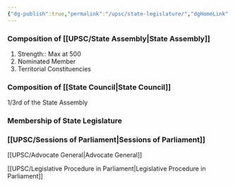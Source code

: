 ```yaml
---
{"dg-publish":true,"permalink":"/upsc/state-legislature/","dgHomeLink":true,"dgPassFrontmatter":false}
---
```


### Composition of [[UPSC/State Assembly|State Assembly]]
1. Strength:: Max at 500
2. Nominated Member
3. Territorial Constituencies

### Composition of [[State Council|State Council]]
1/3rd of the State Assembly 

### Membership of State Legislature

### [[UPSC/Sessions of Parliament|Sessions of Parliament]]

[[UPSC/Advocate General|Advocate General]]

[[UPSC/Legislative Procedure in Parliament|Legislative Procedure in Parliament]]